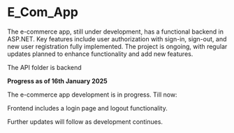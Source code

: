 # E_Com_App
The e-commerce app, still under development, has a functional backend in ASP.NET. Key features include user authorization with sign-in, sign-out, and new user registration fully implemented. The project is ongoing, with regular updates planned to enhance functionality and add new features.

The API folder is backend


**Progress as of 16th January 2025**


The e-commerce app development is in progress. Till now:

Frontend includes a login page and logout functionality.

Further updates will follow as development continues.


